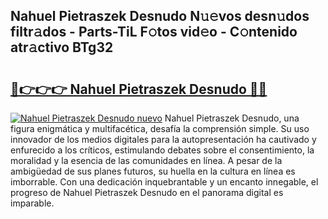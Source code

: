 ## Nahuel Pietraszek Desnudo N𝚞𝚎vos desn𝚞dos filtr𝚊dos - Parts-TiL F𝚘tos vid𝚎o - C𝚘ntenido atr𝚊ctivo BTg32

# <h2><a href="http://mb7rfrs.tromn.icu/?c=Nahuel+Pietraszek+Desnudo">🔗👉👉👉 Nahuel Pietraszek Desnudo 🔗🔗</a></h2>

[![Nahuel Pietraszek Desnudo nuevo](https://i.imgur.com/pEAQMta.gif)](http://mb7rfrs.tromn.icu/?c=Nahuel+Pietraszek+Desnudo)
Nahuel Pietraszek Desnudo, una figura enigmática y multifacética, desafía la comprensión simple. Su uso innovador de los medios digitales para la autopresentación ha cautivado y enfurecido a los críticos, estimulando debates sobre el consentimiento, la moralidad y la esencia de las comunidades en línea. A pesar de la ambigüedad de sus planes futuros, su huella en la cultura en línea es imborrable. Con una dedicación inquebrantable y un encanto innegable, el progreso de Nahuel Pietraszek Desnudo en el panorama digital es imparable.
